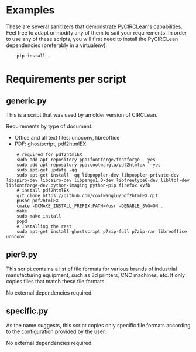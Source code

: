 Examples
========

These are several sanitizers that demonstrate PyCIRCLean's capabilities. Feel free to
adapt or modify any of them to suit your requirements. In order to use any of these scripts,
you will first need to install the PyCIRCLean dependencies (preferably in a virtualenv):

```
    pip install .
```

Requirements per script
=======================

generic.py
----------

This is a script that was used by an older version of CIRCLean.

Requirements by type of document:
* Office and all text files: unoconv, libreoffice
* PDF: ghostscript, pdf2htmlEX

```
    # required for pdf2htmlEX
    sudo add-apt-repository ppa:fontforge/fontforge --yes
    sudo add-apt-repository ppa:coolwanglu/pdf2htmlex --yes
    sudo apt-get update -qq
    sudo apt-get install -qq libpoppler-dev libpoppler-private-dev libspiro-dev libcairo-dev libpango1.0-dev libfreetype6-dev libltdl-dev libfontforge-dev python-imaging python-pip firefox xvfb
    # install pdf2htmlEX
    git clone https://github.com/coolwanglu/pdf2htmlEX.git
    pushd pdf2htmlEX
    cmake -DCMAKE_INSTALL_PREFIX:PATH=/usr -DENABLE_SVG=ON .
    make
    sudo make install
    popd
    # Installing the rest
    sudo apt-get install ghostscript p7zip-full p7zip-rar libreoffice unoconv
```

pier9.py
--------

This script contains a list of file formats for various brands of industrial
manufacturing equipment, such as 3d printers, CNC machines, etc. It only
copies files that match these file formats.

No external dependencies required.

specific.py
-----------

As the name suggests, this script copies only specific file formats according
to the configuration provided by the user.

No external dependencies required.
